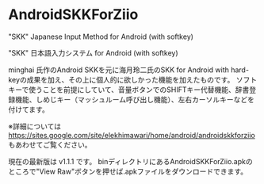 AndroidSKKForZiio
=================

"SKK" Japanese Input Method for Android (with softkey)

"SKK" 日本語入力システム for Android (with softkey)

minghai 氏作のAndroid SKKを元に海月玲二氏のSKK for Android with hard-keyの成果を加え、その上に個人的に欲しかった機能を加えたものです。
ソフトキーで使うことを前提にしていて、音量ボタンでのSHIFTキー代替機能、辞書登録機能、しめじキー（マッシュルーム呼び出し機能）、左右カーソルキーなどを付けてます。

※詳細については https://sites.google.com/site/elekhimawari/home/android/androidskkforziio もあわせてご覧ください。

現在の最新版は v1.1.1 です。
binディレクトリにあるAndroidSKKForZiio.apkのところで"View Raw"ボタンを押せば.apkファイルをダウンロードできます。
